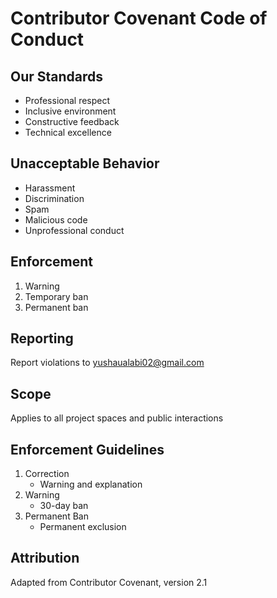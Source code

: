 # Contributor Covenant Code of Conduct

## Our Standards

- Professional respect
- Inclusive environment
- Constructive feedback
- Technical excellence

## Unacceptable Behavior

- Harassment
- Discrimination
- Spam
- Malicious code
- Unprofessional conduct

## Enforcement

1. Warning
2. Temporary ban
3. Permanent ban

## Reporting

Report violations to yushaualabi02@gmail.com

## Scope

Applies to all project spaces and public interactions

## Enforcement Guidelines

1. Correction
   - Warning and explanation
2. Warning
   - 30-day ban
3. Permanent Ban
   - Permanent exclusion

## Attribution

Adapted from Contributor Covenant, version 2.1
